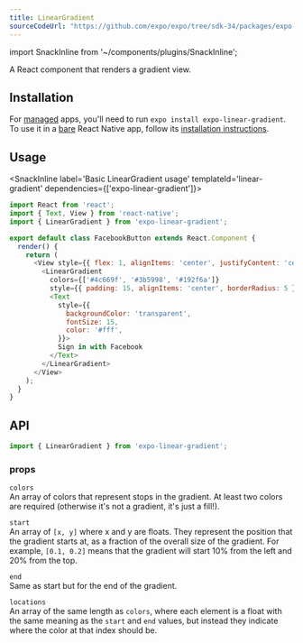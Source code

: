 ```yaml
---
title: LinearGradient
sourceCodeUrl: "https://github.com/expo/expo/tree/sdk-34/packages/expo-linear-gradient"
---
```


import SnackInline from '~/components/plugins/SnackInline';

A React component that renders a gradient view.

## Installation

For [managed](../../introduction/managed-vs-bare/#managed-workflow) apps, you'll need to run `expo install expo-linear-gradient`. To use it in a [bare](../../introduction/managed-vs-bare/#bare-workflow) React Native app, follow its [installation instructions](https://github.com/expo/expo/tree/master/packages/expo-linear-gradient).

## Usage

<SnackInline label='Basic LinearGradient usage' templateId='linear-gradient' dependencies={['expo-linear-gradient']}>

```javascript
import React from 'react';
import { Text, View } from 'react-native';
import { LinearGradient } from 'expo-linear-gradient';

export default class FacebookButton extends React.Component {
  render() {
    return (
      <View style={{ flex: 1, alignItems: 'center', justifyContent: 'center' }}>
        <LinearGradient
          colors={['#4c669f', '#3b5998', '#192f6a']}
          style={{ padding: 15, alignItems: 'center', borderRadius: 5 }}>
          <Text
            style={{
              backgroundColor: 'transparent',
              fontSize: 15,
              color: '#fff',
            }}>
            Sign in with Facebook
          </Text>
        </LinearGradient>
      </View>
    );
  }
}
```

</SnackInline>

## API

```js
import { LinearGradient } from 'expo-linear-gradient';
```

### props

`colors`  
An array of colors that represent stops in the gradient. At least two colors are required (otherwise it's not a gradient, it's just a fill!).

`start`  
An array of `[x, y]` where x and y are floats. They represent the position that the gradient starts at, as a fraction of the overall size of the gradient. For example, `[0.1, 0.2]` means that the gradient will start 10% from the left and 20% from the top.

`end`  
Same as start but for the end of the gradient.

`locations`  
An array of the same length as `colors`, where each element is a float with the same meaning as the `start` and `end` values, but instead they indicate where the color at that index should be.
